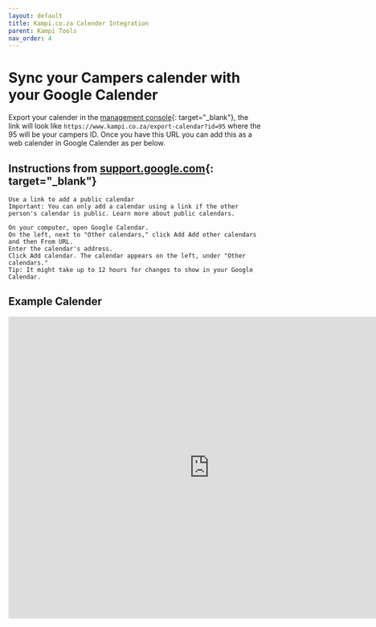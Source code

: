 ```yaml
---
layout: default
title: Kampi.co.za Calender Integration
parent: Kampi Tools
nav_order: 4
---
```


# Sync your Campers calender with your Google Calender

Export your calender in the [management console](/docs/listing/listing-step3#calender){: target="_blank"}, the link will look like ```https://www.kampi.co.za/export-calendar?id=95``` where the 95 will be your campers ID. Once you have this URL you can add this as a web calender in Google Calender as per below.


## Instructions from [support.google.com](https://support.google.com/calendar/answer/37100?hl=en&co=GENIE.Platform%3DDesktop){: target="_blank"}
```
Use a link to add a public calendar
Important: You can only add a calendar using a link if the other person's calendar is public. Learn more about public calendars.

On your computer, open Google Calendar.
On the left, next to "Other calendars," click Add Add other calendars and then From URL.
Enter the calendar's address.
Click Add calendar. The calendar appears on the left, under "Other calendars."
Tip: It might take up to 12 hours for changes to show in your Google Calendar.
```
## Example Calender

<iframe src="https://calendar.google.com/calendar/embed?src=3nft18ke4m3se3kcfpa3sra7r84pou8b%40import.calendar.google.com&ctz=Africa%2FMaputo" style="border: 0" width="800" height="600" frameborder="0" scrolling="no"></iframe>